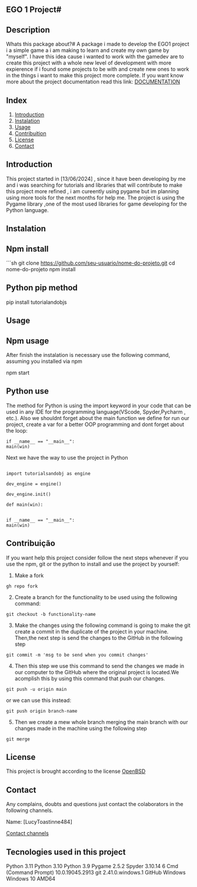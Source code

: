 ## EGO 1 Project#

## Description
Whats this package about?# A package i made to develop the EGO1 project i a simple game a i am making to learn and create my own game by "myself". I have this idea cause i wanted to work with the gamedev are to create this project with a whole new level of development with more expierence if i found some projects to be with and create new ones to work in the things i want to make this project more complete. If you want know more about the project documentation read this link: [DOCUMENTATION](https://github.com/lucytoastinne484/EGO1-Witch/blob/main/%23DOCUMENTATION%23.md)

## Index
1. [Introduction](#Introduction)
2. [Instalation](#Instalation)
3. [Usage](#Usage)
4. [Contribuition](#Contribuition)
5. [License](#License)
6. [Contact](#Contact)

## Introduction
This project started in [13/06/2024] , since  it have  been developing by me and i was searching for tutorials and libraries that will contribute to make this project more refined , i am cureently using pygame but im planning using more tools for the next months for help me. 
The project is using the Pygame library ,one of the most used libraries for game developing for the Python language.



## Instalation 

## Npm install
´´´sh
git clone https://github.com/seu-usuario/nome-do-projeto.git
cd nome-do-projeto
npm install




## Python pip method

pip install tutorialandobjs



## Usage


## Npm usage
After finish the instalation is necessary use the following command, assuming you installed via npm

npm start

## Python use
The method for Python is using the import keyword in your code that can be used in any IDE for the programming language(VScode, Spyder,Pycharm , etc.).
Also we shouldnt forget about the main function we define for run our project, create a var for a better OOP programming and dont forget about the loop:

```
if __name__ == "__main__":
main(win)

```
Next we have the way to use the project in Python

```

import tutorialsandobj as engine

dev_engine = engine()

dev_engine.init()

def main(win):


if __name__ == "__main__":
main(win)
```

## Contribuição

If you want help this project consider follow the next steps whenever if you use the npm, git or the python to install and use the project by yourself:

1. Make a fork


```
gh repo fork 
```

2. Create a branch for the functionality to be used using the following command:


```
git checkout -b functionality-name
```

3. Make the changes using the following command is going to  make the git create a commit in the duplicate of the project in your machine. Then,the next step is send the changes to the GitHub in the following step

```
git commit -m 'msg to be send when you commit changes'
```

4. Then this step we use this command to send the changes we made in our computer to the GitHub where the original project is located.We acomplish this by using this command that push our changes.

```
git push -u origin main
```

or we can use this instead:

```
git push origin branch-name
```

5. Then we create a mew whole branch merging the main branch with our changes made in the machine using the following step

```
git merge
```

## License

This project is brought according to the license [OpenBSD](https://www.openbsd.org/policy.html)

## Contact

Any complains, doubts and questions just contact the 
colaborators in the following channels.

Name: [LucyToastinne484]

[Contact channels](https://lucytoastinne.carrd.co)

## Tecnologies used in this project

Python 3.11
Python 3.10
Python 3.9
Pygame 2.5.2
Spyder 3.10.14 6
Cmd (Command Prompt) 10.0.19045.2913
git 2.41.0.windows.1
GitHub
Windows Windows 10 AMD64
